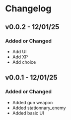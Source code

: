 # Changelog

## v0.0.2 - 12/01/25

### Added or Changed
- Add UI
- Add XP
- Add choice


## v0.0.1 - 12/01/25

### Added or Changed
- Added gun weapon
- Added stationnary_enemy
- Added basic UI

